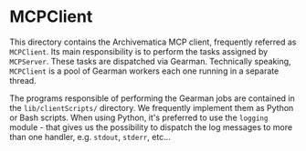 # MCPClient

This directory contains the Archivematica MCP client, frequently referred as
`MCPClient`. Its main responsibility is to perform the tasks assigned by
`MCPServer`. These tasks are dispatched via Gearman. Technically speaking,
`MCPClient` is a pool of Gearman workers each one running in a separate thread.

The programs responsible of performing the Gearman jobs are contained in the
`lib/clientScripts/` directory. We frequently implement them as Python or Bash
scripts. When using Python, it's preferred to use the `logging` module - that
gives us the possibility to dispatch the log messages to more than one handler,
e.g. `stdout`, `stderr`, etc...
